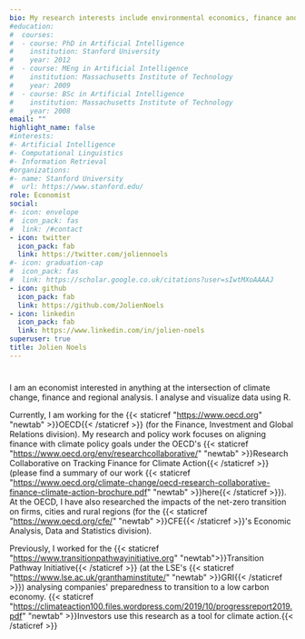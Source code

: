 ```yaml
---
bio: My research interests include environmental economics, finance and urban economics.
#education:
#  courses:
#  - course: PhD in Artificial Intelligence
#    institution: Stanford University
#    year: 2012
#  - course: MEng in Artificial Intelligence
#    institution: Massachusetts Institute of Technology
#    year: 2009
#  - course: BSc in Artificial Intelligence
#    institution: Massachusetts Institute of Technology
#    year: 2008
email: ""
highlight_name: false
#interests:
#- Artificial Intelligence
#- Computational Linguistics
#- Information Retrieval
#organizations:
#- name: Stanford University
#  url: https://www.stanford.edu/
role: Economist
social:
#- icon: envelope
#  icon_pack: fas
#  link: /#contact
- icon: twitter
  icon_pack: fab
  link: https://twitter.com/joliennoels
#- icon: graduation-cap
#  icon_pack: fas
#  link: https://scholar.google.co.uk/citations?user=sIwtMXoAAAAJ
- icon: github
  icon_pack: fab
  link: https://github.com/JolienNoels
- icon: linkedin
  icon_pack: fab
  link: https://www.linkedin.com/in/jolien-noels
superuser: true
title: Jolien Noels
---
```


#
#
#
I am an economist interested in anything at the intersection of climate change, finance and regional analysis. I analyse and visualize data using R. 

Currently, I am working for the {{< staticref "https://www.oecd.org" "newtab" >}}OECD{{< /staticref >}} (for the Finance, Investment and Global Relations division). My research and policy work focuses on aligning finance with climate policy goals under the OECD's {{< staticref "https://www.oecd.org/env/researchcollaborative/" "newtab" >}}Research Collaborative on Tracking Finance for Climate Action{{< /staticref >}} (please find a summary of our work {{< staticref "https://www.oecd.org/climate-change/oecd-research-collaborative-finance-climate-action-brochure.pdf" "newtab" >}}here{{< /staticref >}}). At the OECD, I have also researched the impacts of the net-zero transition on firms, cities and rural regions (for the {{< staticref "https://www.oecd.org/cfe/" "newtab" >}}CFE{{< /staticref >}}'s Economic Analysis, Data and Statistics division). 

Previously, I worked for the {{< staticref "https://www.transitionpathwayinitiative.org" "newtab">}}Transition Pathway Initiative{{< /staticref >}} (at the LSE's {{< staticref "https://www.lse.ac.uk/granthaminstitute/" "newtab" >}}GRI{{< /staticref >}}) analysing companies' preparedness to transition to a low carbon economy. {{< staticref "https://climateaction100.files.wordpress.com/2019/10/progressreport2019.pdf" "newtab" >}}Investors use this research as a tool for climate action.{{< /staticref >}}
